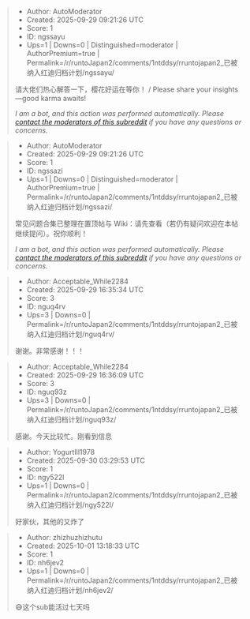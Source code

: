 > - Author: AutoModerator
> - Created: 2025-09-29 09:21:26 UTC
> - Score: 1
> - ID: ngssayu
> - Ups=1 | Downs=0 | Distinguished=moderator | AuthorPremium=true | Permalink=/r/runtoJapan2/comments/1ntddsy/rruntojapan2_已被纳入红迪归档计划/ngssayu/
>
> 请大佬们热心解答一下，樱花好运在等你！ / Please share your insights—good karma awaits!
> 
> 
> *I am a bot, and this action was performed automatically. Please [contact the moderators of this subreddit](/message/compose/?to=/r/runtoJapan2) if you have any questions or concerns.*

> - Author: AutoModerator
> - Created: 2025-09-29 09:21:26 UTC
> - Score: 1
> - ID: ngssazi
> - Ups=1 | Downs=0 | Distinguished=moderator | AuthorPremium=true | Permalink=/r/runtoJapan2/comments/1ntddsy/rruntojapan2_已被纳入红迪归档计划/ngssazi/
>
> 常见问题合集已整理在置顶帖与 Wiki：请先查看（若仍有疑问欢迎在本帖继续提问）。祝你顺利！
> 
> 
> *I am a bot, and this action was performed automatically. Please [contact the moderators of this subreddit](/message/compose/?to=/r/runtoJapan2) if you have any questions or concerns.*

> - Author: Acceptable_While2284
> - Created: 2025-09-29 16:35:34 UTC
> - Score: 3
> - ID: nguq4rv
> - Ups=3 | Downs=0 | Permalink=/r/runtoJapan2/comments/1ntddsy/rruntojapan2_已被纳入红迪归档计划/nguq4rv/
>
> 谢谢。非常感谢！！！

> - Author: Acceptable_While2284
> - Created: 2025-09-29 16:36:09 UTC
> - Score: 3
> - ID: nguq93z
> - Ups=3 | Downs=0 | Permalink=/r/runtoJapan2/comments/1ntddsy/rruntojapan2_已被纳入红迪归档计划/nguq93z/
>
> 感谢。今天比较忙。刚看到信息

> - Author: YogurtIll1978
> - Created: 2025-09-30 03:29:53 UTC
> - Score: 1
> - ID: ngy522l
> - Ups=1 | Downs=0 | Permalink=/r/runtoJapan2/comments/1ntddsy/rruntojapan2_已被纳入红迪归档计划/ngy522l/
>
> 好家伙，其他的又炸了

> - Author: zhizhuzhizhutu
> - Created: 2025-10-01 13:18:33 UTC
> - Score: 1
> - ID: nh6jev2
> - Ups=1 | Downs=0 | Permalink=/r/runtoJapan2/comments/1ntddsy/rruntojapan2_已被纳入红迪归档计划/nh6jev2/
>
> 😅这个sub能活过七天吗
